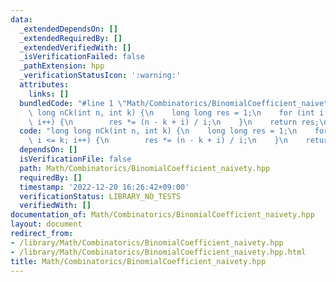 ```yaml
---
data:
  _extendedDependsOn: []
  _extendedRequiredBy: []
  _extendedVerifiedWith: []
  _isVerificationFailed: false
  _pathExtension: hpp
  _verificationStatusIcon: ':warning:'
  attributes:
    links: []
  bundledCode: "#line 1 \"Math/Combinatorics/BinomialCoefficient_naivety.hpp\"\nlong\
    \ long nCk(int n, int k) {\n    long long res = 1;\n    for (int i = 1; i <= k;\
    \ i++) {\n        res *= (n - k + i) / i;\n    }\n    return res;\n}\n"
  code: "long long nCk(int n, int k) {\n    long long res = 1;\n    for (int i = 1;\
    \ i <= k; i++) {\n        res *= (n - k + i) / i;\n    }\n    return res;\n}"
  dependsOn: []
  isVerificationFile: false
  path: Math/Combinatorics/BinomialCoefficient_naivety.hpp
  requiredBy: []
  timestamp: '2022-12-20 16:26:42+09:00'
  verificationStatus: LIBRARY_NO_TESTS
  verifiedWith: []
documentation_of: Math/Combinatorics/BinomialCoefficient_naivety.hpp
layout: document
redirect_from:
- /library/Math/Combinatorics/BinomialCoefficient_naivety.hpp
- /library/Math/Combinatorics/BinomialCoefficient_naivety.hpp.html
title: Math/Combinatorics/BinomialCoefficient_naivety.hpp
---
```

